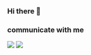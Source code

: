 ### Hi there 👋


### communicate with me
<img src="https://img.shields.io/badge/ksh910124@gmail.com-F44336?style=flat-square&logo=gmail&logoColor=white"/> <img src="https://img.shields.io/badge/https://hunffy.tistory.com-F7901E?style=flat-square&logo=mdBook&logoColor=white" />

<!--
**hunffy/hunffy** is a ✨ _special_ ✨ repository because its `README.md` (this file) appears on your GitHub profile.

Here are some ideas to get you started:

- 🔭 I’m currently working on ...
- 🌱 I’m currently learning ...
- 👯 I’m looking to collaborate on ...
- 🤔 I’m looking for help with ...
- 💬 Ask me about ...
- 📫 How to reach me: ...
- 😄 Pronouns: ...
- ⚡ Fun fact: ...
-->
